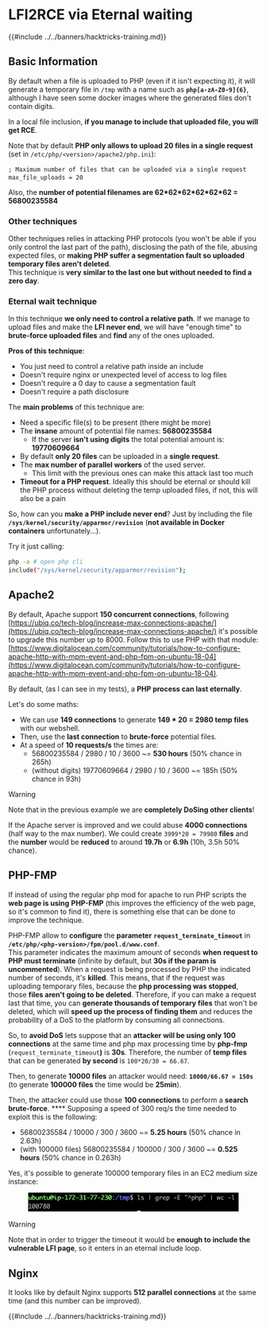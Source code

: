 # LFI2RCE via Eternal waiting

{{#include ../../banners/hacktricks-training.md}}

## Basic Information

By default when a file is uploaded to PHP (even if it isn't expecting it), it will generate a temporary file in `/tmp` with a name such as **`php[a-zA-Z0-9]{6}`**, although I have seen some docker images where the generated files don't contain digits.

In a local file inclusion, **if you manage to include that uploaded file, you will get RCE**.

Note that by default **PHP only allows to upload 20 files in a single request** (set in `/etc/php/<version>/apache2/php.ini`):

```
; Maximum number of files that can be uploaded via a single request
max_file_uploads = 20
```

Also, the **number of potential filenames are 62\*62\*62\*62\*62\*62 = 56800235584**

### Other techniques

Other techniques relies in attacking PHP protocols (you won't be able if you only control the last part of the path), disclosing the path of the file, abusing expected files, or **making PHP suffer a segmentation fault so uploaded temporary files aren't deleted**.\
This technique is **very similar to the last one but without needed to find a zero day**.

### Eternal wait technique

In this technique **we only need to control a relative path**. If we manage to upload files and make the **LFI never end**, we will have "enough time" to **brute-force uploaded files** and **find** any of the ones uploaded.

**Pros of this technique**:

- You just need to control a relative path inside an include
- Doesn't require nginx or unexpected level of access to log files
- Doesn't require a 0 day to cause a segmentation fault
- Doesn't require a path disclosure

The **main problems** of this technique are:

- Need a specific file(s) to be present (there might be more)
- The **insane** amount of potential file names: **56800235584**
  - If the server **isn't using digits** the total potential amount is: **19770609664**
- By default **only 20 files** can be uploaded in a **single request**.
- The **max number of parallel workers** of the used server.
  - This limit with the previous ones can make this attack last too much
- **Timeout for a PHP request**. Ideally this should be eternal or should kill the PHP process without deleting the temp uploaded files, if not, this will also be a pain

So, how can you **make a PHP include never end**? Just by including the file **`/sys/kernel/security/apparmor/revision`** (**not available in Docker containers** unfortunately...).

Try it just calling:

```bash
php -a # open php cli
include("/sys/kernel/security/apparmor/revision");
```

## Apache2

By default, Apache support **150 concurrent connections**, following [https://ubiq.co/tech-blog/increase-max-connections-apache/](https://ubiq.co/tech-blog/increase-max-connections-apache/) it's possible to upgrade this number up to 8000. Follow this to use PHP with that module: [https://www.digitalocean.com/community/tutorials/how-to-configure-apache-http-with-mpm-event-and-php-fpm-on-ubuntu-18-04](https://www.digitalocean.com/community/tutorials/how-to-configure-apache-http-with-mpm-event-and-php-fpm-on-ubuntu-18-04).

By default, (as I can see in my tests), a **PHP process can last eternally**.

Let's do some maths:

- We can use **149 connections** to generate **149 \* 20 = 2980 temp files** with our webshell.
- Then, use the **last connection** to **brute-force** potential files.
- At a speed of **10 requests/s** the times are:
  - 56800235584 / 2980 / 10 / 3600 \~= **530 hours** (50% chance in 265h)
  - (without digits) 19770609664 / 2980 / 10 / 3600 \~= 185h (50% chance in 93h)

> [!WARNING]
> Note that in the previous example we are **completely DoSing other clients**!

If the Apache server is improved and we could abuse **4000 connections** (half way to the max number). We could create `3999*20 = 79980` **files** and the **number** would be **reduced** to around **19.7h** or **6.9h** (10h, 3.5h 50% chance).

## PHP-FMP

If instead of using the regular php mod for apache to run PHP scripts the **web page is using** **PHP-FMP** (this improves the efficiency of the web page, so it's common to find it), there is something else that can be done to improve the technique.

PHP-FMP allow to **configure** the **parameter** **`request_terminate_timeout`** in **`/etc/php/<php-version>/fpm/pool.d/www.conf`**.\
This parameter indicates the maximum amount of seconds **when** **request to PHP must terminate** (infinite by default, but **30s if the param is uncommented**). When a request is being processed by PHP the indicated number of seconds, it's **killed**. This means, that if the request was uploading temporary files, because the **php processing was stopped**, those **files aren't going to be deleted**. Therefore, if you can make a request last that time, you can **generate thousands of temporary files** that won't be deleted, which will **speed up the process of finding them** and reduces the probability of a DoS to the platform by consuming all connections.

So, to **avoid DoS** lets suppose that an **attacker will be using only 100 connections** at the same time and php max processing time by **php-fmp** (`request_terminate_timeout`**)** is **30s**. Therefore, the number of **temp files** that can be generated **by second** is `100*20/30 = 66.67`.

Then, to generate **10000 files** an attacker would need: **`10000/66.67 = 150s`** (to generate **100000 files** the time would be **25min**).

Then, the attacker could use those **100 connections** to perform a **search brute-force**. \*\*\*\* Supposing a speed of 300 req/s the time needed to exploit this is the following:

- 56800235584 / 10000 / 300 / 3600 \~= **5.25 hours** (50% chance in 2.63h)
- (with 100000 files) 56800235584 / 100000 / 300 / 3600 \~= **0.525 hours** (50% chance in 0.263h)

Yes, it's possible to generate 100000 temporary files in an EC2 medium size instance:

<figure><img src="../../images/image (240).png" alt=""><figcaption></figcaption></figure>

> [!WARNING]
> Note that in order to trigger the timeout it would be **enough to include the vulnerable LFI page**, so it enters in an eternal include loop.

## Nginx

It looks like by default Nginx supports **512 parallel connections** at the same time (and this number can be improved).

{{#include ../../banners/hacktricks-training.md}}


